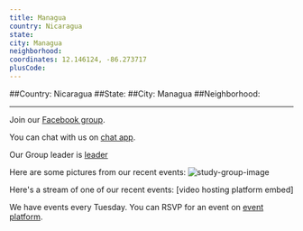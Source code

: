 ```yaml
---
title: Managua
country: Nicaragua
state: 
city: Managua
neighborhood: 
coordinates: 12.146124, -86.273717
plusCode:
---
```


##Country: Nicaragua
##State: 
##City: Managua
##Neighborhood: 
*****
Join our [Facebook group](https://www.facebook.com/groups/free.code.camp.managua).

You can chat with us on [chat app]().

Our Group leader is [leader]()

Here are some pictures from our recent events:
![study-group-image]()

Here's a stream of one of our recent events:
[video hosting platform embed]

We have events every Tuesday. You can RSVP for an event on [event platform]().
